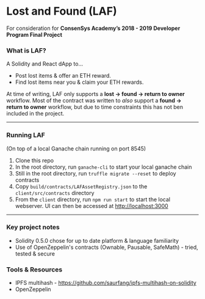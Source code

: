 # Lost and Found (LAF)
For consideration for **ConsenSys Academy’s 2018 - 2019 Developer Program Final Project**

### What is LAF?
A Solidity and React dApp to...
- Post lost items & offer an ETH reward.
- Find lost items near you & claim your ETH rewards.

At time of writing, LAF only supports a **lost -> found -> return to owner** workflow. Most of the contract was written to *also* support a **found -> return to owner** workflow, but due to time constraints this has not ben included in the project.

---

### Running LAF
(On top of a local Ganache chain running on port 8545)

1. Clone this repo
2. In the root directory, run `ganache-cli` to start your local ganache chain
3. Still in the root directory, run `truffle migrate --reset` to deploy contracts
4. Copy `build/contracts/LAFAssetRegistry.json` to the `client/src/contracts` directory
5. From the `client` directory, run `npm run start` to start the local webserver. UI can then be accessed at [http://localhost:3000](http://localhost:3000)

---

### Key project notes

- Solidity 0.5.0 chose for up to date platform & language familiarity
- Use of OpenZeppelin's contracts (Ownable, Pausable, SafeMath) - tried, tested & secure



### Tools & Resources
- IPFS multihash - https://github.com/saurfang/ipfs-multihash-on-solidity
- OpenZeppelin
